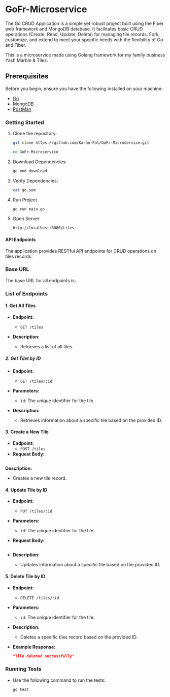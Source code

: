 # GoFr-Microservice
The Go CRUD Application is a simple yet robust project built using the Fiber web framework and MongoDB database. 
It facilitates basic CRUD operations (Create, Read, Update, Delete) for managing tile records. Fork, customize, 
and extend to meet your specific needs with the flexibility of Go and Fiber.

This is a microservice made using Golang framework for my family business Yash Marble & Tiles.

## Prerequisites

Before you begin, ensure you have the following installed on your machine:

- [Go](https://go.dev/doc/install)
- [MongoDB](https://www.mongodb.com/docs/manual/administration/install-community/)
- [PostMan](https://www.postman.com/downloads/)

 ### Getting Started

1. Clone the repository:

   ```bash
   git clone https://github.com/Karan-Pal/GoFr-Microservice.git
   
   cd GoFr-Microservice
2. Download Dependencies:

   ```bash
   go mod download

3. Verify Dependencies:

    ```bash
   cat go.sum
4. Run Project
    
    ```bash
    go run main.go

5. Open Server
    
    ```bash
    http://localhost:8080/tiles

 #### API Endpoints

The application provides RESTful API endpoints for CRUD operations on tiles records.

### Base URL

The base URL for all endpoints is:

### List of Endpoints

#### 1. **Get All Tiles**

- **Endpoint:**
  - `GET /tiles`

- **Description:**
  - Retrieves a list of all tiles.

 ##### 2. **Get Tilet by ID**

- **Endpoint:**
  - `GET /tiles/:id`
- **Parameters:**
  - `id`: The unique identifier for the tile.

- **Description:**
  - Retrieves information about a specific tile based on the provided ID.
 
 #### 3. **Create a New Tile**

- **Endpoint:**
  - `POST /tiles`
- **Request Body:**
  ```json
  
 **Description:**
  - Creates a new tile record.

#### 4. **Update Tile by ID**

- **Endpoint:**
  - `PUT /tiles/:id`
- **Parameters:**
  - `id`: The unique identifier for the tile.

- **Request Body:**
  ```json

- **Description:**
  - Updates information about a specific tile based on the provided ID.
 
#### 5. **Delete Tile by ID**

- **Endpoint:**
  - `DELETE /tiles/:id`

- **Parameters:**
  - `id`: The unique identifier for the tile.

- **Description:**
  - Deletes a specific tiles record based on the provided ID.

- **Example Response:**
  ```json
  "Tile deleted successfully"

### Running Tests

- Use the following command to run the tests:

  ```bash
  go test
